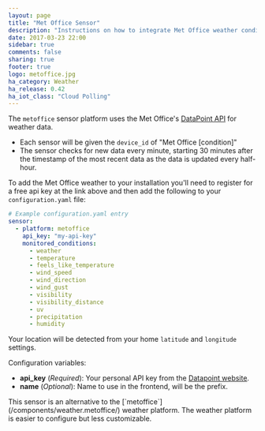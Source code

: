 ```yaml
---
layout: page
title: "Met Office Sensor"
description: "Instructions on how to integrate Met Office weather conditions into Home Assistant."
date: 2017-03-23 22:00
sidebar: true
comments: false
sharing: true
footer: true
logo: metoffice.jpg
ha_category: Weather
ha_release: 0.42
ha_iot_class: "Cloud Polling"
---
```


The `metoffice` sensor platform uses the Met Office's [DataPoint API][datapoint] for weather data.

- Each sensor will be given the `device_id` of "Met Office [condition]"
- The sensor checks for new data every minute, starting 30 minutes after the timestamp of the most recent data as the data is updated every half-hour.

To add the Met Office weather to your installation you'll need to register for a free api key at the link above and then add the following to your `configuration.yaml` file:

```yaml
# Example configuration.yaml entry
sensor:
  - platform: metoffice
    api_key: "my-api-key"
    monitored_conditions:
      - weather
      - temperature
      - feels_like_temperature
      - wind_speed
      - wind_direction
      - wind_gust
      - visibility
      - visibility_distance
      - uv
      - precipitation
      - humidity
```

Your location will be detected from your home `latitude` and `longitude` settings.

Configuration variables:

- **api_key** (*Required*): Your personal API key from the [Datapoint website][datapoint].
- **name** (*Optional*): Name to use in the frontend, will be the prefix.

<p class='note'>
This sensor is an alternative to the [`metoffice`](/components/weather.metoffice/) weather platform.
The weather platform is easier to configure but less customizable.
</p>

[datapoint]: http://www.metoffice.gov.uk/datapoint
